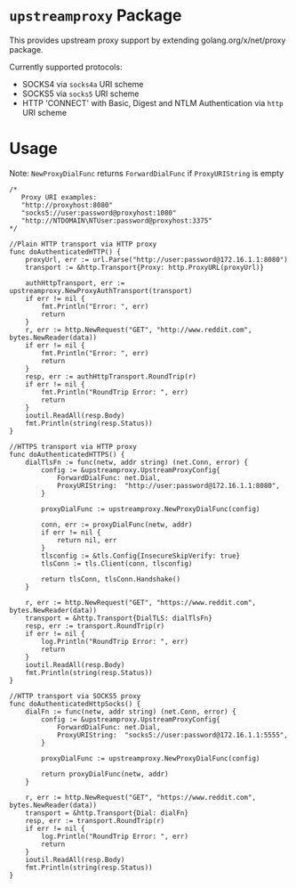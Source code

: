 `upstreamproxy` Package
=======================

This provides upstream proxy support by extending golang.org/x/net/proxy package.

Currently supported protocols:
* SOCKS4 via `socks4a` URI scheme
* SOCKS5 via `socks5` URI scheme
* HTTP 'CONNECT' with Basic, Digest and NTLM Authentication via `http` URI scheme

# Usage

Note: `NewProxyDialFunc` returns `ForwardDialFunc` if `ProxyURIString` is empty

```
/* 
   Proxy URI examples:
   "http://proxyhost:8080"
   "socks5://user:password@proxyhost:1080"
   "http://NTDOMAIN\NTUser:password@proxyhost:3375"
*/

//Plain HTTP transport via HTTP proxy
func doAuthenticatedHTTP() {
	proxyUrl, err := url.Parse("http://user:password@172.16.1.1:8080")
	transport := &http.Transport{Proxy: http.ProxyURL(proxyUrl)}

	authHttpTransport, err := upstreamproxy.NewProxyAuthTransport(transport)
	if err != nil {
		fmt.Println("Error: ", err)
		return
	}
	r, err := http.NewRequest("GET", "http://www.reddit.com", bytes.NewReader(data))
	if err != nil {
		fmt.Println("Error: ", err)
		return
	}
	resp, err := authHttpTransport.RoundTrip(r)
	if err != nil {
		fmt.Println("RoundTrip Error: ", err)
		return
	}
	ioutil.ReadAll(resp.Body)
	fmt.Println(string(resp.Status))
}

//HTTPS transport via HTTP proxy
func doAuthenticatedHTTPS() {
	dialTlsFn := func(netw, addr string) (net.Conn, error) {
		config := &upstreamproxy.UpstreamProxyConfig{
			ForwardDialFunc: net.Dial,
			ProxyURIString:  "http://user:password@172.16.1.1:8080",
		}

		proxyDialFunc := upstreamproxy.NewProxyDialFunc(config)

		conn, err := proxyDialFunc(netw, addr)
		if err != nil {
			return nil, err
		}
		tlsconfig := &tls.Config{InsecureSkipVerify: true}
		tlsConn := tls.Client(conn, tlsconfig)

		return tlsConn, tlsConn.Handshake()
	}

	r, err := http.NewRequest("GET", "https://www.reddit.com", bytes.NewReader(data))
	transport = &http.Transport{DialTLS: dialTlsFn}
	resp, err := transport.RoundTrip(r)
	if err != nil {
		log.Println("RoundTrip Error: ", err)
		return
	}
	ioutil.ReadAll(resp.Body)
	fmt.Println(string(resp.Status))
}

//HTTP transport via SOCKS5 proxy
func doAuthenticatedHttpSocks() {
	dialFn := func(netw, addr string) (net.Conn, error) {
		config := &upstreamproxy.UpstreamProxyConfig{
			ForwardDialFunc: net.Dial,
			ProxyURIString:  "socks5://user:password@172.16.1.1:5555",
		}

		proxyDialFunc := upstreamproxy.NewProxyDialFunc(config)

		return proxyDialFunc(netw, addr)
	}

	r, err := http.NewRequest("GET", "https://www.reddit.com", bytes.NewReader(data))
	transport = &http.Transport{Dial: dialFn}
	resp, err := transport.RoundTrip(r)
	if err != nil {
		log.Println("RoundTrip Error: ", err)
		return
	}
	ioutil.ReadAll(resp.Body)
	fmt.Println(string(resp.Status))
}
```

